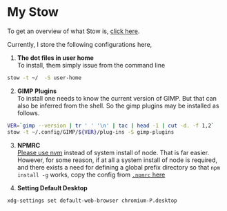 # My Stow 

To get an overview of what Stow is, [click
here](https://www.gnu.org/software/stow/).

Currently, I store the following configurations here,

1. **The dot files in user home**  
To install, them simply issue from the command line  
```sh
stow -t ~/  -S user-home
```

2. **GIMP Plugins**  
To install one needs to know the current version of
GIMP. But that can also be inferred from the shell. So
the gimp plugins may be installed as follows.  
```sh
VER=`gimp --version | tr ' ' '\n' | tac | head -1 | cut -d. -f 1,2`
stow -t ~/.config/GIMP/${VER}/plug-ins -S gimp-plugins
```

3. **NPMRC**  
[Please use nvm](https://github.com/nvm-sh/nvm) instead
of system install of node. That is far easier.  
However, for some reason, if at all a system install of
node is required, and there exists a need for defining
a global prefix directory so that `npm install -g`
works, copy the config from [`.npmrc` here](.npmrc)

4. **Setting Default Desktop**
```sh
xdg-settings set default-web-browser chromium-P.desktop
```
